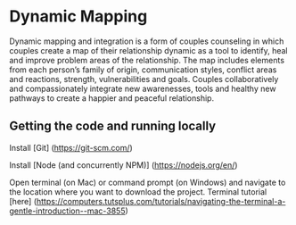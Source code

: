 # Dynamic Mapping

Dynamic mapping and integration is a form of couples counseling in which couples create a map of their relationship dynamic as a tool to identify, heal and improve problem areas of the relationship. The map includes elements from each person’s family of origin, communication styles, conflict areas and reactions, strength, vulnerabilities and goals. Couples collaboratively and compassionately integrate new awarenesses, tools and healthy new pathways to create a happier and peaceful relationship.

## Getting the code and running locally

Install [Git] (https://git-scm.com/)

Install [Node (and concurrently NPM)] (https://nodejs.org/en/)

Open terminal (on Mac) or command prompt (on Windows) and navigate to the location where you want to download the project.  Terminal tutorial [here] (https://computers.tutsplus.com/tutorials/navigating-the-terminal-a-gentle-introduction--mac-3855)
